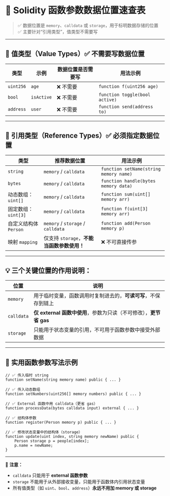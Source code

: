 # 🧠 Solidity 函数参数数据位置速查表

> ✅ 数据位置是 `memory`、`calldata` 或 `storage`，用于标明数据存储的位置  
> ✅ 主要针对“引用类型”，值类型不需要写

---

## 🔢 值类型（Value Types）✅ **不需要写数据位置**

| 类型         | 示例        | 数据位置是否需要写 | 用法示例 |
|--------------|-------------|--------------------|-----------|
| `uint256`    | `age`       | ❌ 不需要           | `function f(uint256 age)` |
| `bool`       | `isActive`  | ❌ 不需要           | `function toggle(bool active)` |
| `address`    | `user`      | ❌ 不需要           | `function send(address to)` |

---

## 🧵 引用类型（Reference Types）✅ **必须指定数据位置**

| 类型                  | 推荐数据位置       | 用法示例 |
|------------------------|------------------|-----------|
| `string`               | `memory` / `calldata` | `function setName(string memory name)` |
| `bytes`                | `memory` / `calldata` | `function handle(bytes memory data)` |
| 动态数组：`uint[]`     | `memory` / `calldata` | `function sum(uint[] memory arr)` |
| 固定数组：`uint[3]`    | `memory` / `calldata` | `function f(uint[3] memory arr)` |
| 自定义结构体 `Person`  | `memory` / `storage` / `calldata` | `function add(Person memory p)` |
| 映射 `mapping`         | 仅支持 `storage`，**不能当函数参数使用！** | ❌ 不可直接传参 |

---

## 💡 三个关键位置的作用说明：

| 位置         | 说明 |
|--------------|------|
| `memory`     | 用于临时变量，函数调用时复制进去的，**可读可写**，不保存到链上 |
| `calldata`   | **仅 external 函数中使用**，参数为只读（不可修改），**更节省 gas** |
| `storage`    | 只能用于状态变量的引用，不可用于函数参数中接受外部数据 |

---

## 🧪 实用函数参数写法示例

```solidity
// ✅ 传入临时 string
function setName(string memory name) public { ... }

// ✅ 传入动态数组
function setNumbers(uint256[] memory numbers) public { ... }

// ✅ External 函数中用 calldata（更省 gas）
function processData(bytes calldata input) external { ... }

// ✅ 结构体参数
function register(Person memory p) public { ... }

// ✅ 修改状态变量中的结构体（storage）
function update(uint index, string memory newName) public {
    Person storage p = people[index];
    p.name = newName;
}
```

---

📌 **注意：**
- `calldata` 只能用于 **external 函数参数**
- `storage` 不能用于从外部接收变量，只能用于函数体内引用状态变量
- 所有值类型（如 `uint`、`bool`、`address`）**永远不用加 memory 或 storage**
